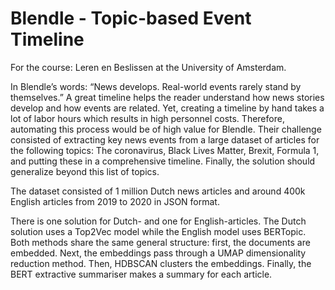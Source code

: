 # Blendle - Topic-based Event Timeline

For the course: Leren en Beslissen at the University of Amsterdam.

In Blendle’s words: “News develops. Real-world events rarely stand by themselves.” A great timeline helps the reader understand how news stories develop and how events are related. Yet, creating a timeline by hand takes a lot of labor hours which results in high personnel costs. Therefore, automating this process would be of high value for Blendle. Their challenge consisted of extracting key news events from a large dataset of articles for the following topics: The coronavirus, Black Lives Matter, Brexit, Formula 1, and putting these in a comprehensive timeline. Finally, the solution should generalize beyond this list of topics.

The dataset consisted of 1 million Dutch news articles and around 400k English articles from 2019 to 2020 in JSON format.

There is one solution for Dutch- and one for English-articles. The Dutch solution uses a Top2Vec model while the English model uses BERTopic. Both methods share the same general structure: first, the documents are embedded. Next, the embeddings pass through a UMAP dimensionality reduction method. Then, HDBSCAN clusters the embeddings. Finally, the BERT extractive summariser makes a summary for each article. 
